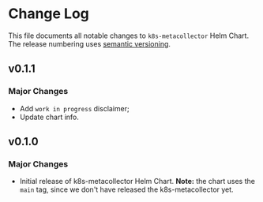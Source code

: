 
# Change Log

This file documents all notable changes to `k8s-metacollector` Helm Chart. The release
numbering uses [semantic versioning](http://semver.org).

## v0.1.1

### Major Changes

* Add `work in progress` disclaimer;
* Update chart info.

## v0.1.0

### Major Changes

* Initial release of k8s-metacollector Helm Chart. **Note:** the chart uses the `main` tag, since we don't have released the k8s-metacollector yet.